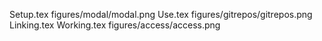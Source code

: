 Setup.tex
figures/modal/modal.png
Use.tex
figures/gitrepos/gitrepos.png
Linking.tex
Working.tex
figures/access/access.png